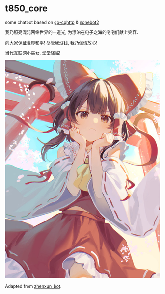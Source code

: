# t850_core
 some chatbot based on [go-cqhttp](https://github.com/Mrs4s/go-cqhttp) & [nonebot2](https://github.com/nonebot/nonebot2)

我乃照亮混沌网络世界的一道光, 为漂泊在电子之海的宅宅们献上笑容.

向大家保证世界和平! 尽管我没钱, 我乃但请放心!

当代互联网小巫女, 堂堂降临!

![](./resources/image/lym.jpg)

Adapted from [zhenxun_bot](https://github.com/HibiKier/zhenxun_bot).
